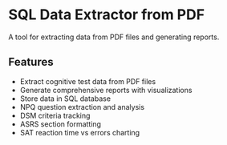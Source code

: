 # SQL Data Extractor from PDF

A tool for extracting data from PDF files and generating reports.

## Features

- Extract cognitive test data from PDF files
- Generate comprehensive reports with visualizations
- Store data in SQL database
- NPQ question extraction and analysis
- DSM criteria tracking
- ASRS section formatting
- SAT reaction time vs errors charting
